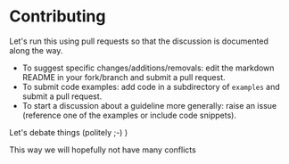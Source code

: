 # Contributing

Let's run this using pull requests so that the discussion is documented along the way.

* To suggest specific changes/additions/removals: edit the markdown README in your fork/branch and submit a pull request.
* To submit code examples: add code in a subdirectory of `examples` and submit a pull request.
* To start a discussion about a guideline more generally: raise an issue (reference one of the examples or include code snippets).

Let's debate things (politely ;-) )


This way we will hopefully not have many conflicts
